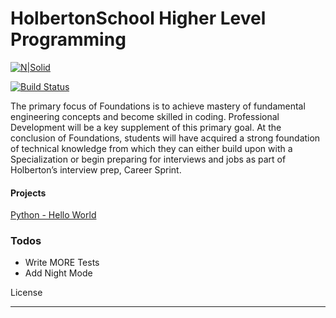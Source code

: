 # HolbertonSchool Higher Level Programming

[![N|Solid](https://www.holbertonschool.com/holberton-logo.png)](https://nodesource.com/products/nsolid)

[![Build Status](https://travis-ci.org/joemccann/dillinger.svg?branch=master)](https://travis-ci.org/joemccann/dillinger)

The primary focus of Foundations is to achieve mastery of fundamental engineering concepts and become skilled in coding. Professional Development will be a key supplement of this primary goal. At the conclusion of Foundations, students will have acquired a strong foundation of technical knowledge from which they can either build upon with a Specialization or begin preparing for interviews and jobs as part of Holberton’s interview prep, Career Sprint.

#### Projects

[Python - Hello World ](https://github.com/ctj01/holbertonschool-higher_level_programming.git)


### Todos

 - Write MORE Tests
 - Add Night Mode

License

---